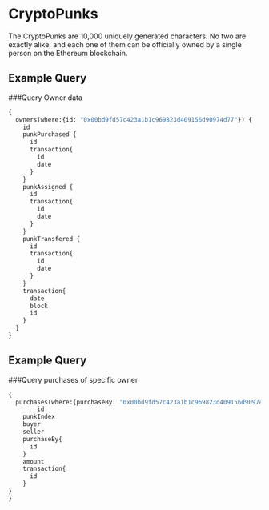 # CryptoPunks
The CryptoPunks are 10,000 uniquely generated characters. 
No two are exactly alike, and each one of them can be officially owned by a single person on the Ethereum blockchain.

## Example Query
###Query Owner data
```graphql
{
  owners(where:{id: "0x00bd9fd57c423a1b1c969823d409156d90974d77"}) {
    id
    punkPurchased {
      id
      transaction{
        id
        date
      }
    }
    punkAssigned {
      id
      transaction{
        id
        date
      }
    }
    punkTransfered {
      id
      transaction{
        id
        date
      }
    }
    transaction{
      date
      block
      id
    }
  }
}
```
## Example Query
###Query purchases of specific owner
```graphql
{
  purchases(where:{purchaseBy: "0x00bd9fd57c423a1b1c969823d409156d90974d77"}) {
		id
    punkIndex
    buyer
    seller
    purchaseBy{
      id
    }
    amount
    transaction{
      id
    }
}
}
```

